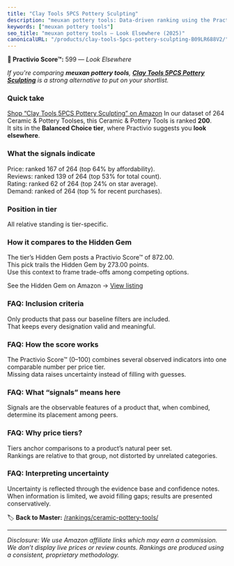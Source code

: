```yaml
---
title: "Clay Tools 5PCS Pottery Sculpting"
description: "meuxan pottery tools: Data-driven ranking using the Practivio Score™. Positioned by quality, value, demand, findability, momentum."
keywords: ["meuxan pottery tools"]
seo_title: "meuxan pottery tools — Look Elsewhere (2025)"
canonicalURL: "/products/clay-tools-5pcs-pottery-sculpting-B09LR688V2/"
---
```


**🚫 Practivio Score™:** 599 — _Look Elsewhere_


*If you're comparing **meuxan pottery tools**, **[Clay Tools 5PCS Pottery Sculpting](https://www.amazon.com/dp/B09LR688V2?tag=practivio-20)** is a strong alternative to put on your shortlist.*
### Quick take
[Shop “Clay Tools 5PCS Pottery Sculpting” on Amazon](https://www.amazon.com/dp/B09LR688V2?tag=practivio-20)
In our dataset of 264 Ceramic & Pottery Toolses, this Ceramic & Pottery Tools is ranked **200**.  
It sits in the **Balanced Choice tier**, where Practivio suggests you **look elsewhere**.

### What the signals indicate
Price: ranked 167 of 264 (top 64% by affordability).  
Reviews: ranked 139 of 264 (top 53% for total count).  
Rating: ranked 62 of 264 (top 24% on star average).  
Demand: ranked  of 264 (top % for recent purchases).

### Position in tier
All relative standing is tier-specific.

### How it compares to the Hidden Gem
The tier’s Hidden Gem posts a Practivio Score™ of 872.00.  
This pick trails the Hidden Gem by 273.00 points.  
Use this context to frame trade-offs among competing options.  

See the Hidden Gem on Amazon → [View listing](https://www.amazon.com/dp/B0CQVRR7R6?tag=practivio-20)

### FAQ: Inclusion criteria
Only products that pass our baseline filters are included.  
That keeps every designation valid and meaningful.

### FAQ: How the score works
The Practivio Score™ (0–100) combines several observed indicators into one comparable number per price tier.  
Missing data raises uncertainty instead of filling with guesses.

### FAQ: What “signals” means here
Signals are the observable features of a product that, when combined, determine its placement among peers.

### FAQ: Why price tiers?
Tiers anchor comparisons to a product’s natural peer set.  
Rankings are relative to that group, not distorted by unrelated categories.

### FAQ: Interpreting uncertainty
Uncertainty is reflected through the evidence base and confidence notes.  
When information is limited, we avoid filling gaps; results are presented conservatively.


🏷️ **Back to Master:** [/rankings/ceramic-pottery-tools/](/rankings/ceramic-pottery-tools/)

---
_Disclosure: We use Amazon affiliate links which may earn a commission. We don’t display live prices or review counts. Rankings are produced using a consistent, proprietary methodology._
